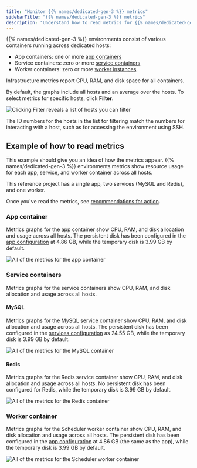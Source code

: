 ```yaml
---
title: "Monitor {{% names/dedicated-gen-3 %}} metrics"
sidebarTitle: "{{% names/dedicated-gen-3 %}} metrics"
description: "Understand how to read metrics for {{% names/dedicated-gen-3 %}} environments."
---
```


{{% names/dedicated-gen-3 %}} environments consist of various containers running across dedicated hosts:

* App containers: one or more [app containers](/create-apps/_index.md)
* Service containers: zero or more [service containers](/add-services/_index.md)
* Worker containers: zero or more [worker instances](/create-apps/app-reference/single-runtime-image.md#workers).

Infrastructure metrics report CPU, RAM, and disk space for all containers.

By default, the graphs include all hosts and an average over the hosts.
To select metrics for specific hosts, click **Filter**.

![Clicking Filter reveals a list of hosts you can filter](/images/metrics/filtering-gen3.png "0.4")

The ID numbers for the hosts in the list for filtering match the numbers for interacting with a host,
such as for accessing the environment using SSH.

## Example of how to read metrics

This example should give you an idea of how the metrics appear.
{{% names/dedicated-gen-3 %}} environments metrics show resource usage for each app, service, and worker container
across all hosts.

This reference project has a single app, two services (MySQL and Redis), and one worker.

Once you've read the metrics, see [recommendations for action](/increase-observability/metrics/_index.md#dedicated-gen-3-environments).

### App container

Metrics graphs for the app container show CPU, RAM, and disk allocation and usage across all hosts.
The persistent disk has been configured in the [app configuration](/create-apps/app-reference/single-runtime-image.md#top-level-properties)
at 4.86&nbsp;GB, while the temporary disk is 3.99&nbsp;GB by default.

![All of the metrics for the app container](/images/metrics/app-container-gen3.png)

### Service containers

Metrics graphs for the service containers show CPU, RAM, and disk allocation and usage across all hosts.

#### MySQL

Metrics graphs for the MySQL service container show CPU, RAM, and disk allocation and usage across all hosts.
The persistent disk has been configured in the [services configuration](/add-services/_index.md)
as 24.55&nbsp;GB, while the temporary disk is 3.99&nbsp;GB by default.

![All of the metrics for the MySQL container](/images/metrics/mysql-metrics.png)

#### Redis

Metrics graphs for the Redis service container show CPU, RAM, and disk allocation and usage across all hosts.
No persistent disk has been configured for Redis,
while the temporary disk is 3.99&nbsp;GB by default.

![All of the metrics for the Redis container](/images/metrics/redis-container-gen3.png)

### Worker container

Metrics graphs for the Scheduler worker container show CPU, RAM, and disk allocation and usage across all hosts.
The persistent disk has been configured in the [app configuration](/create-apps/app-reference/single-runtime-image.md#top-level-properties)
at 4.86&nbsp;GB (the same as the app), while the temporary disk is 3.99&nbsp;GB by default.

![All of the metrics for the Scheduler worker container](/images/metrics/schedule-worker-container-gen3.png)
